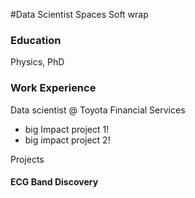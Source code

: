 #Data Scientist
Spaces
Soft wrap
### Education
Physics, PhD
### Work Experience
Data scientist @ Toyota Financial Services
- big Impact project 1!
- big impact project 2!
  
Projects
#### ECG Band Discovery
